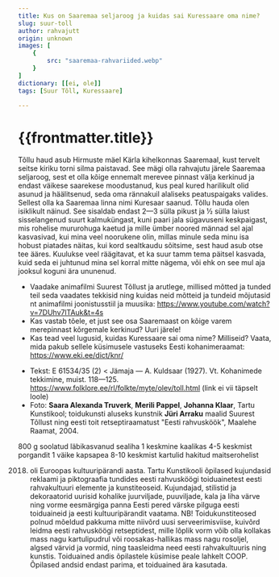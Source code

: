 ```yaml
---
title: Kus on Saaremaa seljaroog ja kuidas sai Kuressaare oma nime?
slug: suur-toll
author: rahvajutt
origin: unknown
images: [
    {
        src: "saaremaa-rahvariided.webp"
    }
]
dictionary: [[ei, ole]]
tags: [Suur Tõll, Kuressaare]

---
```


<h1 class="story-h1">
    {{frontmatter.title}}
</h1>


Tõllu haud asub Hirmuste mäel Kärla kihelkonnas Saaremaal, kust tervelt seitse kiriku torni silma paistavad. See mägi olla rahvajutu järele Saaremaa seljaroog, sest et olla kõige ennemalt merevee pinnast välja kerkinud ja endast väikese saarekese moodustanud, kus peal kured harilikult olid asunud ja häälitsenud, seda oma rännakuil alaliseks peatuspaigaks valides. Sellest olla ka Saaremaa linna nimi Kuresaar saanud. Tõllu hauda olen isiklikult näinud. See sisaldab endast 2—3 sülla pikust ja ½ sülla laiust sisselangenud suurt kalmuküngast, kuni paari jala sügavuseni keskpaigast, mis rohelise mururohuga kaetud ja mille ümber noored männad sel ajal kasvasivad, kui mina veel noorukene olin, millas minule seda minu isa hobust piatades näitas, kui kord sealtkaudu sõitsime, sest haud asub otse tee ääres. Kuulukse veel räägitavat, et ka suur tamm tema päitsel kasvada, kuid seda ei juhtunud mina sel korral mitte nägema, või ehk on see mul aja jooksul koguni ära ununenud.





<!-- <story-author :author="frontmatter.author" :origin="frontmatter.origin" /> -->
<!-- <story-dictionary :terms="frontmatter.dictionary" /> -->

<details-wrapper summary="Mõtlemiseks ja arutlemiseks">

- Vaadake animafilmi Suurest Tõllust ja arutlege, millised mõtted ja tunded teil seda vaadates tekkisid ning kuidas neid mõtteid ja tundeid mõjutasid nt animafilmi joonistusstiil ja muusika: https://www.youtube.com/watch?v=7DUhv7lTAuk&t=4s
- Kas vastab tõele, et just see osa Saaremaast on kõige varem merepinnast kõrgemale kerkinud? Uuri järele!
- Kas tead veel lugusid, kuidas Kuressaare sai oma nime? Milliseid? Vaata, mida pakub sellele küsimusele vastuseks Eesti kohanimeraamat: https://www.eki.ee/dict/knr/

</details-wrapper>


<details-wrapper summary="Allikad" class="text-sm" icon="IconSources">

- Tekst: E 61534/35 (2) < Jämaja — A. Kuldsaar (1927). Vt. Kohanimede tekkimine, muist. 118—125. https://www.folklore.ee/rl/folkte/myte/olev/toll.html (link ei vii täpselt loole)
- Foto: **Saara Alexanda Truverk**, **Merili Pappel**, **Johanna Klaar**, Tartu Kunstikool; toidukunsti aluseks kunstnik **Jüri Arraku** maalid Suurest Tõllust ning eesti toit retseptiraamatust  "Eesti rahvusköök", Maalehe Raamat, 2004.

</details-wrapper>

800 g soolatud läbikasvanud sealiha
1 keskmine kaalikas
4-5 keskmist porgandit
1 väike kapsapea
8-10 keskmist kartulid
hakitud maitserohelist

2018. oli Euroopas kultuuripärandi aasta. Tartu Kunstikooli õpilased kujundasid reklaami ja piktograafia tundides eesti rahvusköögi toiduainetest eesti rahvakultuuri elemente ja kunstiteoseid. Kujundajad, stilistid ja dekoraatorid uurisid kohalike juurviljade, puuviljade, kala ja liha värve ning vorme eesmärgiga panna Eesti pered värske pilguga eesti toiduaineid ja eesti kultuuripärandit vaatama. NB! Toidukunstiteosed polnud mõeldud pakkuma mitte niivõrd uusi serveerimisviise, kuivõrd leidma eesti rahvusköögi retseptidest, mille lõplik vorm võib olla kollakas mass nagu kartulipudrul või roosakas-hallikas mass nagu rosoljel, algsed värvid ja vormid, ning taasleidma need eesti rahvakultuuris ning kunstis.
Toiduained andis õpilastele küsimise peale lahkelt COOP. Õpilased andsid endast parima, et toiduained ära kasutada.